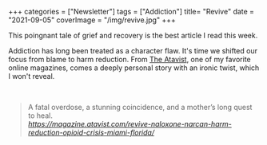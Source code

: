 +++
categories = ["Newsletter"]
tags = ["Addiction"]
title= "Revive"
date = "2021-09-05"
coverImage = "/img/revive.jpg"
+++

This poingnant tale of grief and recovery is the best article I read this week.

<!--more-->

Addiction has long been treated as a character flaw. It's time we shifted our focus from blame to harm reduction. From [The Atavist](https://magazine.atavist.com/), one of my favorite online magazines, comes a deeply personal story with an ironic twist, which I won't reveal.

<br>

<blockquote class="quoteback" darkmode="" data-title="Revive%20%7C%20The%20Atavist%20Magazine" data-author="" cite="https://magazine.atavist.com/revive-naloxone-narcan-harm-reduction-opioid-crisis-miami-florida/">
A fatal overdose, a stunning coincidence, and a mother’s long quest to heal.
<footer><cite> <a href="https://magazine.atavist.com/revive-naloxone-narcan-harm-reduction-opioid-crisis-miami-florida/">https://magazine.atavist.com/revive-naloxone-narcan-harm-reduction-opioid-crisis-miami-florida/</a></cite></footer>
</blockquote><script note="" src="https://cdn.jsdelivr.net/gh/Blogger-Peer-Review/quotebacks@1/quoteback.js"></script>
